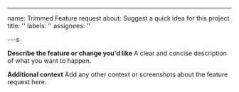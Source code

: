 ---

name: Trimmed Feature request
about: Suggest a quick idea for this project
title: ''
labels: ''
assignees: ''

---s

**Describe the feature or change you'd like**
A clear and concise description of what you want to happen.

**Additional context**
Add any other context or screenshots about the feature request here.
